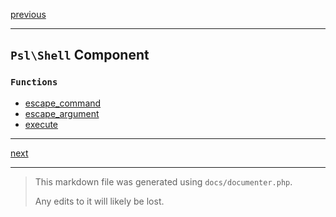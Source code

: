 [previous](secure-random.md)

---

## `Psl\Shell` Component

### `Functions`

- [escape_command](./../../src/Psl/Shell/escape_command.php#L14)
- [escape_argument](./../../src/Psl/Shell/escape_argument.php#L17)
- [execute](./../../src/Psl/Shell/execute.php#L37)



---

[next](str.md)

---

> This markdown file was generated using `docs/documenter.php`.
>
> Any edits to it will likely be lost.

